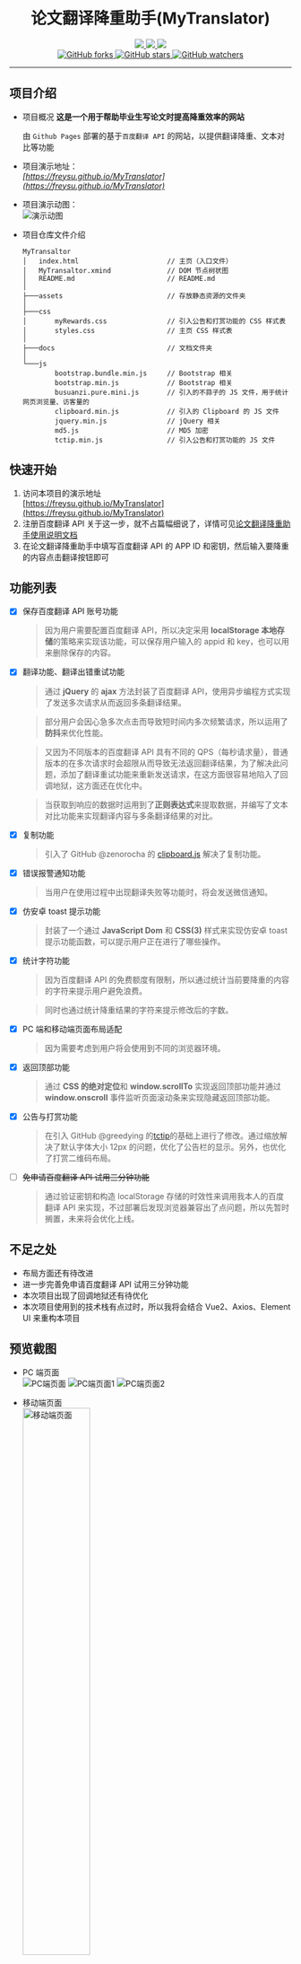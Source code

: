 <div align="center">
    <h1>论文翻译降重助手(MyTranslator)</h1>
    <div>
        <a href="https://getbootstrap.com">
            <img src="https://raster.shields.io/badge/Bootstrap-4.6.1-red.svg" />
        </a>
        <a href="https://jquery.com/">
            <img src="https://raster.shields.io/badge/jQuery-3.6.0-brightgreen.svg" />
        </a>
                <a href="https://api.fanyi.baidu.com/">
            <img src="https://raster.shields.io/badge/百度翻译API-通用翻译服务-success.svg" />
        </a>
    </div>
    <div>
        <a href="https://github.com/freysu/MyTranslator">
            <img title="GitHub forks" src="https://img.shields.io/github/forks/freysu/MyTranslator.svg?style=social" />
        </a>
        <a href="https://github.com/freysu/MyTranslator">
            <img title="GitHub stars" src="https://img.shields.io/github/stars/freysu/MyTranslator.svg?style=social" />
        </a>
        <a href="https://github.com/freysu/MyTranslator">
            <img title="GitHub watchers"
                src="https://img.shields.io/github/watchers/freysu/MyTranslator.svg?style=social" />
        </a>
    </div>
</div>

---

## 项目介绍

- 项目概况
  **这是一个用于帮助毕业生写论文时提高降重效率的网站**

  由 `Github Pages` 部署的基于`百度翻译 API` 的网站，以提供翻译降重、文本对比等功能

- 项目演示地址：  
   _[https://freysu.github.io/MyTranslator](https://freysu.github.io/MyTranslator)_

- 项目演示动图：  
   ![演示动图](https://s2.loli.net/2022/03/28/ajSshiglPoc6Vw5.gif)

- 项目仓库文件介绍

  ```
  MyTransaltor
  │   index.html                      // 主页（入口文件）
  │   MyTransaltor.xmind              // DOM 节点树状图
  │   README.md                       // README.md
  │
  ├───assets                          // 存放静态资源的文件夹
  │
  ├───css
  │       myRewards.css               // 引入公告和打赏功能的 CSS 样式表
  │       styles.css                  // 主页 CSS 样式表
  │
  ├───docs                            // 文档文件夹
  │
  └───js
          bootstrap.bundle.min.js     // Bootstrap 相关
          bootstrap.min.js            // Bootstrap 相关
          busuanzi.pure.mini.js       // 引入的不蒜子的 JS 文件，用于统计网页浏览量、访客量的
          clipboard.min.js            // 引入的 Clipboard 的 JS 文件
          jquery.min.js               // jQuery 相关
          md5.js                      // MD5 加密
          tctip.min.js                // 引入公告和打赏功能的 JS 文件
  ```

## 快速开始

1. 访问本项目的演示地址  
   [https://freysu.github.io/MyTranslator](https://freysu.github.io/MyTranslator)
1. 注册百度翻译 API
   关于这一步，就不占篇幅细说了，详情可见[论文翻译降重助手使用说明文档](https://freysu.github.io/2022/02/28/论文翻译降重助手使用说明文档)
1. 在论文翻译降重助手中填写百度翻译 API 的 APP ID 和密钥，然后输入要降重的内容点击翻译按钮即可

## 功能列表

- [x] 保存百度翻译 API 账号功能
  > 因为用户需要配置百度翻译 API，所以决定采用 **localStorage 本地存储**的策略来实现该功能，可以保存用户输入的 appid 和 key，也可以用来删除保存的内容。
- [x] 翻译功能、翻译出错重试功能

  > 通过 **jQuery** 的 **ajax** 方法封装了百度翻译 API，使用异步编程方式实现了发送多次请求从而返回多条翻译结果。

  > 部分用户会因心急多次点击而导致短时间内多次频繁请求，所以运用了**防抖**来优化性能。

  > 又因为不同版本的百度翻译 API 具有不同的 QPS（每秒请求量），普通版本的在多次请求时会超限从而导致无法返回翻译结果，为了解决此问题，添加了翻译重试功能来重新发送请求，在这方面很容易地陷入了回调地狱，这方面还在优化中。

  > 当获取到响应的数据时运用到了**正则表达式**来提取数据，并编写了文本对比功能来实现翻译内容与多条翻译结果的对比。

- [x] 复制功能
  > 引入了 GitHub @zenorocha 的 [clipboard.js](https://github.com/zenorocha/clipboard.js) 解决了复制功能。
- [x] 错误报警通知功能
  > 当用户在使用过程中出现翻译失败等功能时，将会发送微信通知。
- [x] 仿安卓 toast 提示功能
  > 封装了一个通过 **JavaScript Dom** 和 **CSS(3)** 样式来实现仿安卓 toast 提示功能函数，可以提示用户正在进行了哪些操作。
- [x] 统计字符功能

  > 因为百度翻译 API 的免费额度有限制，所以通过统计当前要降重的内容的字符来提示用户避免浪费。

  > 同时也通过统计降重结果的字符来提示修改后的字数。

- [x] PC 端和移动端页面布局适配
  > 因为需要考虑到用户将会使用到不同的浏览器环境。
- [x] 返回顶部功能
  > 通过 **CSS 的绝对定位**和 **window.scrollTo** 实现返回顶部功能并通过 **window.onscroll** 事件监听页面滚动条来实现隐藏返回顶部功能。
- [x] 公告与打赏功能
  > 在引入 GitHub @greedying 的[tctip](https://github.com/greedying/tctip)的基础上进行了修改。通过缩放解决了默认字体大小 12px 的问题，优化了公告栏的显示。另外，也优化了打赏二维码布局。
- [ ] ~~免申请百度翻译 API 试用三分钟功能~~
  > 通过验证密钥和构造 localStorage 存储的时效性来调用我本人的百度翻译 API 来实现，不过部署后发现浏览器兼容出了点问题，所以先暂时搁置，未来将会优化上线。

## 不足之处

- 布局方面还有待改进
- 进一步完善免申请百度翻译 API 试用三分钟功能
- 本次项目出现了回调地狱还有待优化
- 本次项目使用到的技术栈有点过时，所以我将会结合 Vue2、Axios、Element UI 来重构本项目

## 预览截图

- PC 端页面<br/>
  <img  src="https://s2.loli.net/2022/03/28/aks7Sn6HrZdjgeD.png" alt="PC端页面" title="" />
  <img  src="https://s2.loli.net/2022/03/28/Hh7vbUdBWtPNK4f.png" alt="PC端页面1" title="" />
  <img  src="https://s2.loli.net/2022/03/28/8EaB3WrmhnC2zcK.png" alt="PC端页面2" title="" />

- 移动端页面<br/>
  <img style="width: 50%;" src="https://s2.loli.net/2022/03/28/YjkXvFNnW6DGO48.jpg" alt="移动端页面" title="" />
  <img style="width: 50%;" src="https://s2.loli.net/2022/03/28/lHiZdTRLXbSpI3P.jpg" alt="移动端页面1" title="" />
  <img style="width: 50%;" src="https://s2.loli.net/2022/03/28/ZXn5pxyV361UFsg.jpg" alt="移动端页面2" title="" />

- 仿 toast 提示功能<br/>
  <img src="https://s2.loli.net/2022/03/28/fZKiw739PGFxM1o.png" alt="仿toast提示功能" title="" />

- 错误报警通知功能<br/>
  <img style="width: 50%;" src="https://s2.loli.net/2022/03/28/D8GXchbrtRolgnf.gif">

- 公告与打赏功能<br/>
  <img style="width: 50%;" src="https://s2.loli.net/2022/03/28/F68mAzYNy4rw3HO.png"/>

## 常见问题 QA：

1. Q：如果出现**配置账号出错**的情况
   A：请先检查**通用翻译服务**的开通情况，如果开通了再检查是否填错**百度翻译 API 的 `key` 和 `appid` **，确认无误后还是出现该情况请休息一会等会再重试，可能百度翻译 API 的服务器出了点小问题。
2. Q：如果出现 **翻译的时候出现很多翻译结果不出来(比如 6 个结果里只出来 1 个或 2 个)** 的情况

   A：**请留意一下自己申请的 api 是哪一个版本。** **标准版可能会发生以上情况。高级版大概率是不会的。**
   _实名认证之后可以免费申请高级版。_

3. Q：如果出现**配置账号正确但不出翻译结果**的情况
   A：请检查是否填写了**服务器地址**。

![Screenshot_20220316162534](https://s2.loli.net/2022/03/20/M6EUflobKXG8TpB.png)

## 更新日志

- Commits on Mar 27, 2022

  1. 优化提示！
  2. 紧急修复了字符统计 bug；
  3. 优化了提示。

- Commits on Mar 26, 2022

  1. 修改细节
  2. 新增了统计字符功能
  3. 优化了布局
  4. 优化了若干细节

- Commits on Mar 24, 2022

  1. 优化网站加载速度
  2. 替换 QQ 收款码
  3. 替换 QQ 群二维码
  4. 取消锚点跳转

- Commits on Mar 23, 2022

  1. 用户鉴权
  2. 修改使用帮助
  3. 优化了提醒

- Commits on Mar 22, 2022

  1. 优化提示

- Commits on Mar 21, 2022

  1. 修复 BUG
  2. 紧急修复保存功能
  3. 推出了免申请 API 试用功能
  4. 优化了性能和错误提醒

- Commits on Mar 20, 2022

  1. 更新了免申请 API 试用功能
  2. 优化了网页性能，访问快了 10s
  3. 更新了评价和赞助渠道

- Commits on Mar 5, 2022

  1. 添加了翻译出错重试功能
  2. 添加公共栏和用户反馈功能
  3. 优化了布局等

- Commits on Mar 4, 2022

  1. 添加返回顶部等功能
  2. 优化细节

- Commits on Mar 1, 2022
  1. 优化请求链接地址
  2. 基于百度翻译 API 的论文翻译降重助手 v1.0
  3. index.html

freysu committed 27 days ago
